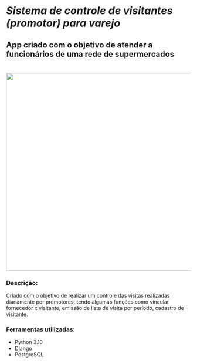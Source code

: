 # ***Sistema de controle de visitantes (promotor) para varejo***
## App criado com o objetivo de atender a funcionários de uma rede de supermercados

<h1 align="center">
   <img 
         width="1440"
         height="540"
         src= "https://github.com/EliasGabriel1999/FCPortaria/assets/82988030/079a2167-d0d1-46bc-a307-e9fe5b4065c3"
   >    
</h1>
   
 
### Descrição:
Criado com o objetivo de realizar um controle das visitas realizadas diariamente por promotores, tendo algumas funções como vincular fornecedor x visitante, emissão de lista de visita por período, cadastro de visitante. 

### Ferramentas utilizadas: 
- Python 3.10
- Django
- PostgreSQL
